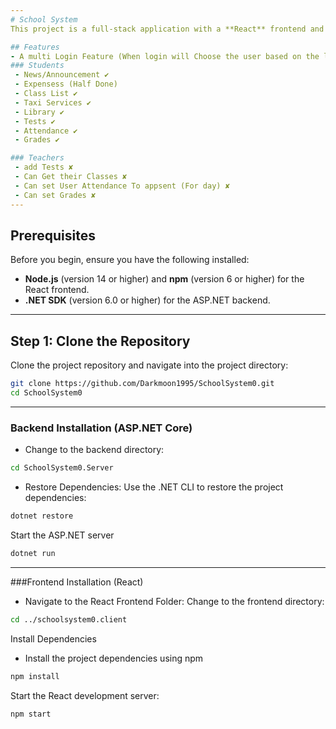 ```yaml
---
# School System
This project is a full-stack application with a **React** frontend and an **ASP.NET Core** backend.The idea was simple Do everything a school needs in simple project.

## Features
- A multi Login Feature (When login will Choose the user based on the link) ✘
### Students
 - News/Announcement ✔
 - Expensess (Half Done)
 - Class List ✔
 - Taxi Services ✔
 - Library ✔
 - Tests ✔
 - Attendance ✔
 - Grades ✔

### Teachers
 - add Tests ✘
 - Can Get their Classes ✘
 - Can set User Attendance To appsent (For day) ✘
 - Can set Grades ✘
---
```

## Prerequisites

Before you begin, ensure you have the following installed:

- **Node.js** (version 14 or higher) and **npm** (version 6 or higher) for the React frontend.
- **.NET SDK** (version 6.0 or higher) for the ASP.NET backend.

---

## Step 1: Clone the Repository

Clone the project repository and navigate into the project directory:

```bash
git clone https://github.com/Darkmoon1995/SchoolSystem0.git
cd SchoolSystem0
```
---
### Backend Installation (ASP.NET Core)
 - Change to the backend directory:
 ```bash
cd SchoolSystem0.Server
```
 - Restore Dependencies:
Use the .NET CLI to restore the project dependencies:

```bash
dotnet restore
```
Start the ASP.NET server
```bash
dotnet run
```
---
###Frontend Installation (React)
- Navigate to the React Frontend Folder:
Change to the frontend directory:
```bash 
cd ../schoolsystem0.client
```

Install Dependencies
- Install the project dependencies using npm
```bash
npm install
```
Start the React development server:
```bash
npm start
```


